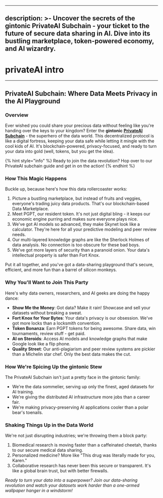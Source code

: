 
---
description: >-
  Uncover the secrets of the gintonic PrivateAI Subchain - your ticket to the future of secure data sharing in AI. Dive into its bustling marketplace, token-powered economy, and AI wizardry.
---

# privateAI intro

***

## PrivateAI Subchain: Where Data Meets Privacy in the AI Playground

### Overview

Ever wished you could share your precious data without feeling like you're handing over the keys to your kingdom? Enter the **gintonic** [**PrivateAI Subchain**](https://www.privateai.com/) - the superhero of the data world. This decentralized protocol is like a digital fortress, keeping your data safe while letting it mingle with the cool kids of AI. It's blockchain-powered, privacy-focused, and ready to turn your data into gold (well, tokens, but you get the idea).

{% hint style="info" %}
Ready to join the data revolution? Hop over to our PrivateAI subchain guide and get in on the action!
{% endhint %}

### How This Magic Happens

Buckle up, because here's how this data rollercoaster works:

1. Picture a bustling marketplace, but instead of fruits and veggies, everyone's trading juicy data products. That's our blockchain-based Data Marketplace.
2. Meet PGPT, our resident token. It's not just digital bling - it keeps our economic engine purring and makes sure everyone plays nice.
3. We've got AI models so advanced, they make Skynet look like a calculator. They're here for all your predictive modeling and peer review needs.
4. Our multi-layered knowledge graphs are like the Sherlock Holmes of data analysis. No connection is too obscure for these bad boys.
5. We've got more layers of security than a paranoid onion. Your data's intellectual property is safer than Fort Knox.

Put it all together, and you've got a data-sharing playground that's secure, efficient, and more fun than a barrel of silicon monkeys.

### Why You'll Want to Join This Party

Here's why data owners, researchers, and AI geeks are doing the happy dance:

* **Show Me the Money**: Got data? Make it rain! Showcase and sell your datasets without breaking a sweat.
* **Fort Knox for Your Bytes**: Your data's privacy is our obsession. We've got more locks than a locksmith convention.
* **Token Bonanza**: Earn PGPT tokens for being awesome. Share data, win tournaments, review stuff - get paid.
* **AI on Steroids**: Access AI models and knowledge graphs that make Google look like a flip phone.
* **Quality Street**: Our anti-plagiarism and peer review systems are pickier than a Michelin star chef. Only the best data makes the cut.

### How We're Spicing Up the gintonic Stew

The PrivateAI Subchain isn't just a pretty face in the gintonic family:

* We're the data sommelier, serving up only the finest, aged datasets for AI training.
* We're giving the distributed AI infrastructure more jobs than a career fair.
* We're making privacy-preserving AI applications cooler than a polar bear's toenails.

### Shaking Things Up in the Data World

We're not just disrupting industries; we're throwing them a block party:

1. Biomedical research is moving faster than a caffeinated cheetah, thanks to our secure medical data sharing.
2. Personalized medicine? More like "This drug was literally made for you, Karen."
3. Collaborative research has never been this secure or transparent. It's like a global brain trust, but with better firewalls.

_Ready to turn your data into a superpower? Join our data-sharing revolution and watch your datasets work harder than a one-armed wallpaper hanger in a windstorm!_
